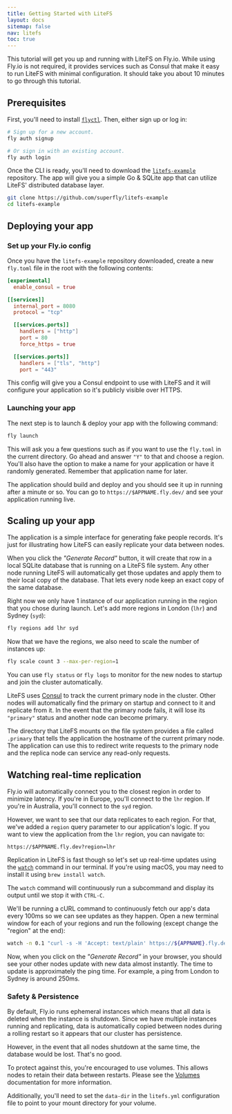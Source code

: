 ```yaml
---
title: Getting Started with LiteFS
layout: docs
sitemap: false
nav: litefs
toc: true
---
```


This tutorial will get you up and running with LiteFS on Fly.io. While using
Fly.io is not required, it provides services such as Consul that make it easy
to run LiteFS with minimal configuration. It should take you about 10 minutes
to go through this tutorial.


## Prerequisites

First, you'll need to install [`flyctl`](/docs/hands-on/install-flyctl/).
Then, either sign up or log in:

```sh
# Sign up for a new account.
fly auth signup
```

```sh
# Or sign in with an existing account.
fly auth login
```

Once the CLI is ready, you'll need to download the [`litefs-example`](https://github.com/superfly/litefs-example)
repository. The app will give you a simple Go & SQLite app that can utilize
LiteFS' distributed database layer.

```sh
git clone https://github.com/superfly/litefs-example
cd litefs-example
```

## Deploying your app

### Set up your Fly.io config

Once you have the `litefs-example` repository downloaded, create a new `fly.toml`
file in the root with the following contents:

```toml
[experimental]
  enable_consul = true

[[services]]
  internal_port = 8080
  protocol = "tcp"

  [[services.ports]]
    handlers = ["http"]
    port = 80
    force_https = true

  [[services.ports]]
    handlers = ["tls", "http"]
    port = "443"
```

This config will give you a Consul endpoint to use with LiteFS and it will
configure your application so it's publicly visible over HTTPS.


### Launching your app

The next step is to launch & deploy your app with the following command:

```sh
fly launch
```

This will ask you a few questions such as if you want to use the `fly.toml` in
the current directory. Go ahead and answer `"Y"` to that and choose a region.
You'll also have the option to make a name for your application or have it
randomly generated. Remember that application name for later.

The application should build and deploy and you should see it up in running
after a minute or so. You can go to `https://$APPNAME.fly.dev/` and see your
application running live.


## Scaling up your app

The application is a simple interface for generating fake people records. It's
just for illustrating how LiteFS can easily replicate your data between nodes.

When you click the _"Generate Record"_ button, it will create that row in a
local SQLite database that is running on a LiteFS file system. Any other node
running LiteFS will automatically get those updates and apply them to their
local copy of the database. That lets every node keep an exact copy of the same
database.

Right now we only have 1 instance of our application running in the region that
you chose during launch. Let's add more regions in London (`lhr`) and
Sydney (`syd`):

```sh
fly regions add lhr syd
```

Now that we have the regions, we also need to scale the number of instances up:

```sh
fly scale count 3 --max-per-region=1
```

You can use `fly status` or `fly logs` to monitor for the new nodes to startup
and join the cluster automatically.

LiteFS uses [Consul](https://www.consul.io/) to track the current primary node
in the cluster. Other nodes will automatically find the primary on startup and
connect to it and replicate from it. In the event that the primary node fails,
it will lose its `"primary"` status and another node can become primary.

The directory that LiteFS mounts on the file system provides a file called
`.primary` that tells the application the hostname of the current primary node.
The application can use this to redirect write requests to the primary node
and the replica node can service any read-only requests.


## Watching real-time replication

Fly.io will automatically connect you to the closest region in order to minimize
latency. If you're in Europe, you'll connect to the `lhr` region. If you're in
Australia, you'll connect to the `syd` region.

However, we want to see that our data replicates to each region. For that, we've
added a `region` query parameter to our application's logic. If you want to view
the application from the `lhr` region, you can navigate to:

```
https://$APPNAME.fly.dev?region=lhr
```

Replication in LiteFS is fast though so let's set up real-time updates using the
[`watch`](https://linux.die.net/man/1/watch) command in our terminal. If you're
using macOS, you may need to install it using `brew install watch`.

The `watch` command will continuously run a subcommand and display its output
until we stop it with `CTRL-C`.

We'll be running a cURL command to continuously fetch our app's data every 100ms
so we can see updates as they happen. Open a new terminal window for each of
your regions and run the following (except change the "region" at the end):

```sh
watch -n 0.1 "curl -s -H 'Accept: text/plain' https://${APPNAME}.fly.dev?region=lhr"
```

Now, when you click on the _"Generate Record"_ in your browser, you should see
your other nodes update with new data almost instantly. The time to update is
approximately the ping time. For example, a ping from London to Sydney is
around 250ms.


### Safety & Persistence

By default, Fly.io runs ephemeral instances which means that all data is deleted
when the instance is shutdown. Since we have multiple instances running and
replicating, data is automatically copied between nodes during a rolling restart
so it appears that our cluster has persistence.

However, in the event that all nodes shutdown at the same time, the database
would be lost. That's no good.

To protect against this, you're encouraged to use volumes. This allows nodes to
retain their data between restarts. Please see the [Volumes](/docs/reference/volumes/)
documentation for more information.

Additionally, you'll need to set the `data-dir` in the `litefs.yml` configuration
file to point to your mount directory for your volume.


